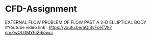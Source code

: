 # CFD-Assignment
EXTERNAL FLOW PROBLEM OF FLOW PAST A 2-D ELLIPTICAL BODY
#Youtube video link : https://youtu.be/aQl8vFceTVk?si=ZwOLGMY6i26jowcr
